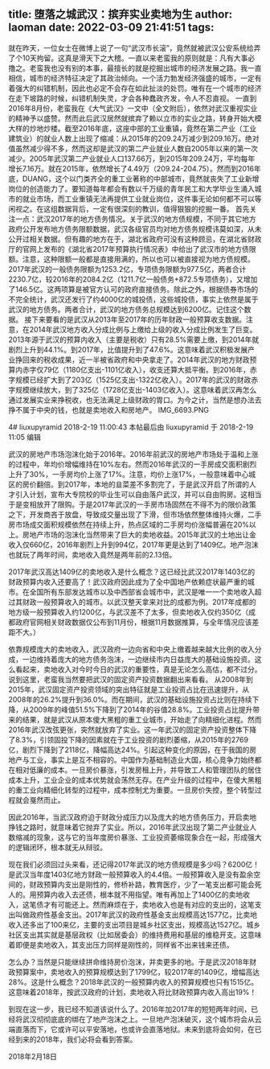 title: 堕落之城武汉：摈弃实业卖地为生
author: laoman
date: 2022-03-09 21:41:51
tags:
---
就在昨天，一位女士在微博上说了一句“武汉市长滚”，竟然就被武汉公安系统给弄了个10天拘留。这真是滑天下之大稽。一直以来老蛮我的原则就是：凡有大事必撸之。老蛮我也没有别的本事，最擅长的就是挖掘出城市的经济发展之路。我一直相信，城市的经济特征决定了其政治倾向。一个活力勃发经济强盛的城市，一定有着强大的纠错机制，因此也必定不会存在如此扯淡的处罚。唯有在一个城市的经济在走下坡路的时候，纠错机制失灵，才会各种蠢政齐发，令人不忍直视。
一直到2016年8月份，老蛮我在《大气武汉》一文中（全文附后），依然对武汉重视实业的精神予以盛赞。然而此后武汉居然就摈弃了赖以立市的实业之路，转身开始大模大样的炒地炒楼。截至2016年底，这座中部的工业重镇，竟然在第二产业（工业建筑业）的就业人数上出现了缩减：从2015年的209.24万减少到209.16万。绝对值虽然减少得不多，然而这却是武汉的第二产业就业人数自2005年以来的第一次减少。2005年武汉第二产业就业人口137.66万，到2015年209.24万，平均每年增长7.16万。就在2015年，依然增长了4.49万（209.24-204.75）。然而到2016年底，DUANG，这个以门类齐全的重工业著称的中部城市，竟然就丧失了工业新增岗位的创造能力了。要知道每年都会有数以千万级的青年民工和大学毕业生涌入城市的就业市场，而工业重镇无法再提供工业就业岗位，这件事无论如何都不可以等闲视之。在这组数据背后，一定有很深刻的教训，值得狠狠的挖掘一番。
首先关注一点：武汉2017年的地方债务情况。关于武汉的地方债规模，不同于其它地方政府公开发布地方债务限额数据，武汉各级官员均对地方债务规模讳莫如深，从未公开过相关数据。但有趣的地方在于，湖北省政府可没有这种顾忌，在湖北省财政厅的官网上发布的《湖北省2017年预算执行情况表》中给出了武汉市的地方债限额。注意，这种限额一般都是直接用满的，所以也可以被直接视为地方债规模。2017年武汉的一般债务限额为1253.2亿，专项债务限额为977.5亿，两者合计2230.7亿，较2016年的2084.2亿（1211.7亿一般债务+872.5专项债务），又增加了146.5亿。这两项算是被官方认可的政府直接债务。除此之外，根据债券市场的不完全统计，武汉还发行了约4000亿的城投债，这些城投债，事实上依然是属于武汉的地方债务。两者合计，武汉的地方债务总规模达到6200亿。记住这个数据。
接下来要看的是武汉从2013年至2017年的历年财政一般预算收支数据。注意，在2014年武汉地方收入分成比例与上缴给上级的收入分成比例发生了巨变。2013年源于武汉的预算内收入（主要是税收）只有28.5%需要上缴，到2014年就剧烈上升到44.1%。到2017年，比值提升到了47.6%。这意味着武汉积极发展产业挣回来的税收成果，近一半被省政府和中央拿走了。2014年武汉的地方财政预算内赤字仅79亿（1180亿支出-1101亿收入），收支还算大抵平衡。到2016年，赤字规模已经扩大到了203亿（1525亿支出-1322亿收入）。2017年的武汉的财政赤字规模继续放大，到了325亿（1728亿支出-1403亿收入）。这意味着武汉再怎么通过发展实业来挣税收，也无法满足上级财政的胃口。为今之计，当然是想办法去挣不属于中央的钱，也就是卖地收入和房地产。
IMG_6693.PNG

4# liuxupyramid
2018-2-19 11:00:43
本帖最后由 liuxupyramid 于 2018-2-19 11:05 编辑 

武汉的房地产市场泡沫化始于2016年。2016年前武汉的房地产市场处于温和上涨的过程中，年均价增幅维持在10%左右。然而2016年武汉的一手房成交面积剧烈上升了30%，一手房均价上涨了17%。注意，均价上涨17%，一般意味着中心城区的房价翻倍。到2017年，本地的韭菜差不多割完了，于是武汉开启了所谓的人才引入计划，宣布大专院校的毕业生可以自由落户武汉，并可以自由购房。这相当于是变相放开了限购。于是2017年武汉的一手房市场固然在不得不为的限价政策之下，开发商吝于放盘，导致成交量出现了下滑，但市场依然整体维持火爆，二手房市场成交面积规模依然在持续上升，热点区域的二手房均价涨幅普遍在20%以上。房地产市场的泡沫化当然带来了巨大的卖地收益。2015年武汉的土地出让金收入仅660亿，2016年剧烈上升到994亿，2017年更是达到了1409亿。地产泡沫也就玩了两年时间，卖地收入竟然是两年前的2.13倍。

2017年武汉高达1409亿的卖地收入是什么概念？这已经比武汉2017年1403亿的财政预算内收入还要高了！武汉政府因此成为了全中国地产依赖症状最严重的城市。在全国所有东部发达城市以及中西部省会城市中，武汉是唯一一个卖地收入超过其财政一般预算收入的城市。以武汉整天拿来对比的成都为例。2017年成都的地方级一般预算收入约1200亿，与武汉差不了太多，但卖地收入仅约350亿（成都政府官网相关财政数据仅公布到11月份，根据11月数据推算，与全年情况应该差距不大。）

依靠规模庞大的卖地收入，武汉政府一边向省和中央上缴着越来越大比例的收入分成，一边维持着庞大的地方债务泡沫，一边继续市内日益庞大的基础设施投资。这么看起来，卖地收入对今时今日的武汉的重要性，真是无论怎么高估，都不过分。说到这里，老蛮我当然要把武汉的固定资产投资数据翻出来看看。
从2008年到2015年，武汉固定资产投资领域的突出特征就是工业投资占比在迅速提升，从2008年的26.2%提升到36.0%。而在期间，武汉的基础设施投资占比则在持续下降，从2009年的峰值51.5%下降到了2014年的谷值28.8%。工业投资占比提升带来的结果，就是武汉从原本傻大黑粗的重工业城市，开始走了向精细化进程。然而2016年武汉改弦更张，突然就放弃了实业。这一年武汉的固定资产投资整体下降了8.3%，引领固投下降的因素就在于工业投资的剧烈萎缩，从2015年的2769亿，剧烈下降到了2118亿，降幅高达24%。引起这种变化的原因，在于我国的房地产与工业，事实上是互不相容的。中国作为基础制造业大国，核心竞争力始终都在相对低廉的成本。一旦房价暴涨，引发房租上升，并导致工人和管理团队的居住成本上升，工业企业的成本优势就会荡然无存。在产业升级的过程中，在傻大黑粗的重工业向精细化转型的过程中，成本控制尤为重要。一旦房价失控，整个转型过程就会戛然而止。

因此2016年，当武汉政府迫于财政分成压力以及庞大的地方债务压力，开启卖地挣钱之路时，就意味着它抛弃了实业。所以，2016年武汉出现了第二产业就业人数缩减的现象，这与它的当年度房价暴涨、工业投资萎缩现象合在一起，形成强大的逻辑闭环，根本就无从辩驳。

现在我们必须回过头来看，还记得2017年武汉的地方债规模是多少吗？6200亿！是武汉当年度1403亿地方财政一般预算收入的4.4倍。一般预算收入是没有盈余空间的，财政预算内支出是刚性的，修桥补路，教育医疗，少了一笔支出都可能会死人的。用预算内收入去还债，根本就不用指望。唯有再加上了1400亿的卖地收入，这笔债才有可能还上。然而麻烦在于，卖地收入也是有对应的支出的，这笔支出叫做政府性基金支出。2017年武汉的政府性基金支出规模高达1577亿，比卖地收入还多出了100来亿，主要的支出项目是城乡社区支出，规模高达1527亿。城乡社区支出其实就是基层政权（比如居委会）的维持费用和基层的维稳开支。这意味着即便是卖地收入，其支出压力同样是刚性的，同样省不出来钱来还债。

怎么办？当然是只能继续拼命维持房价泡沫，并卖更多的地。于是武汉2018年财政预算案中，卖地收入的预算规模达到了1799亿，较2017年的1409亿，增幅高达28%。这是什么概念？2018年武汉的一般预算内收入的预算规模也只有1515亿。这意味着2018年，按武汉政府的计划，卖地收入将比财政预算内收入高出19%！

到现在这一步，我已经不知道该说什么了。2016年加2017年的短短两年时间，已经将武汉彻彻底底的绑在了地产泡沫之上。一旦地产泡沫破灭，这个城市将会从云端直落而下，它或许可以平安落地，也或许会直落地狱。未来到底将会如何，在已经到来的2018年，我们必将会看到答案。

2018年2月18日
